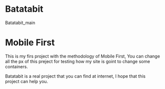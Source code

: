# Batatabit
Batatabit_main

<h1><Strong>Mobile First</Strong></h1>
<p>This is my firs project with the methodology of Mobile First, You can change all the px of this preject for testing 
how my site is goint to change some containers.
</p>


<p>Batatabit is a real project that you can find at internet, I hope that this project can help you.
</p>